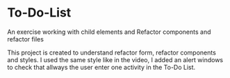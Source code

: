 # To-Do-List
An exercise working with child elements and Refactor components and refactor files

This project is created to understand refactor form, refactor components and styles.
I used the same style like in the video, I added an alert windows to check that allways the user enter one activity in the To-Do List.

